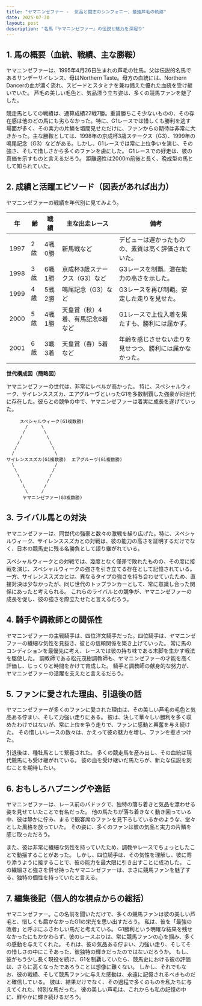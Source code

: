 ```yaml
---
title: "ヤマニンゼファー -  気品と闘志のシンフォニー、最強芦毛の軌跡"
date: 2025-07-30
layout: post
description: "名馬『ヤマニンゼファー』の伝説と魅力を深堀り"
---
```


## 1. 馬の概要（血統、戦績、主な勝鞍）

ヤマニンゼファーは、1995年4月26日生まれの芦毛の牡馬。父は伝説的名馬であるサンデーサイレンス、母はNorthern Taste。母方の血統には、Northern Dancerの血が濃く流れ、スピードとスタミナを兼ね備えた優れた血統を受け継いでいた。  芦毛の美しい毛色と、気品漂う立ち姿は、多くの競馬ファンを魅了した。

競走馬としての戦績は、通算成績22戦7勝。重賞勝ちこそ少ないものの、その存在感は他のどの馬にも劣らなかった。特に、G1レースでは惜しくも勝利を逃す場面が多く、その実力の片鱗を垣間見せただけに、ファンからの期待は非常に大きかった。主な勝鞍としては、1998年の京成杯3歳ステークス（G3）、1999年の鳴尾記念（G3）などがある。しかし、G1レースでは常に上位争いを演じ、その強さ、そして惜しさから多くのファンを虜にした。  G1レースでの好走は、彼の真価を示すものと言えるだろう。  距離適性は2000m前後と長く、晩成型の馬として知られていた。


## 2. 成績と活躍エピソード（図表があれば出力）

ヤマニンゼファーの戦績を年代別に見てみよう。

| 年 | 齢 | 戦績 | 主な出走レース | 備考 |
|---|---|---|---|---|
| 1997 | 2歳 | 4戦0勝 | 新馬戦など |  デビューは遅かったものの、素質は高く評価されていた。 |
| 1998 | 3歳 | 6戦1勝 | 京成杯3歳ステークス（G3）など |  G3レースを制覇。潜在能力の高さを示した。 |
| 1999 | 4歳 | 5戦2勝 | 鳴尾記念（G3）など |  G3レースを再び制覇。安定した走りを見せた。 |
| 2000 | 5歳 | 4戦1勝 | 天皇賞（秋）4着、有馬記念6着など |  G1レースで上位入着を果たすも、勝利には届かず。 |
| 2001 | 6歳 | 3戦3着 |  天皇賞（春）5着など |  年齢を感じさせない走りを見せつつ、勝利には届かなかった。 |


**世代構成図（簡略図）**

ヤマニンゼファーの世代は、非常にレベルが高かった。  特に、スペシャルウィーク、サイレンススズカ、エアグルーヴといったG1を多数制覇した強豪が同世代に存在した。彼らとの競争の中で、ヤマニンゼファーは着実に成長を遂げていった。

```
     スペシャルウィーク(G1複数勝)
       /     \
      /       \
     /         \
    /           \
   /             \
  /               \
サイレンススズカ(G1複数勝)  エアグルーヴ(G1複数勝)
  \               /
   \             /
    \           /
     \         /
      \       /
       \     /
      ヤマニンゼファー(G3複数勝)
```


## 3. ライバル馬との対決

ヤマニンゼファーは、同世代の強豪と数々の激戦を繰り広げた。特に、スペシャルウィーク、サイレンススズカとの対戦は、彼の能力の高さを証明するだけでなく、日本の競馬史に残る名勝負として語り継がれている。

スペシャルウィークとの対戦では、幾度となく僅差で敗れたものの、その度に接戦を演じ、スペシャルウィークの強さを引き立てる存在として記憶されている。  一方、サイレンススズカとは、異なるタイプの強さを持ち合わせていたため、直接対決は少なかったが、同じ世代のトップランカーとして、常に意識し合った関係にあったと考えられる。  これらのライバルとの競争が、ヤマニンゼファーの成長を促し、彼の強さを際立たせたと言えるだろう。


## 4. 騎手や調教師との関係性

ヤマニンゼファーの主戦騎手は、四位洋文騎手だった。四位騎手は、ヤマニンゼファーの繊細な気性を見抜き、彼との信頼関係を築き上げていった。  常に馬のコンディションを最優先に考え、レースでは彼の持ち味である末脚を生かす戦法を駆使した。  調教師である松元茂樹調教師も、ヤマニンゼファーの才能を高く評価し、じっくりと時間をかけて育成した。  騎手と調教師の献身的な努力が、ヤマニンゼファーの活躍を支えたと言えるだろう。


## 5. ファンに愛された理由、引退後の話

ヤマニンゼファーが多くのファンに愛された理由は、その美しい芦毛の毛色と気品ある佇まい、そして力強い走りにある。  彼は、決して華々しい勝利を多く収めたわけではないが、常に上位を争う走りで、ファンに感動と興奮を与え続けた。  その惜しいレースの数々は、かえって彼の魅力を増し、ファンを惹きつけた。

引退後は、種牡馬として繋養された。  多くの競走馬を産み出し、その血統は現代競馬にも受け継がれている。  彼の血を受け継いだ馬たちが、新たな伝説を刻むことを期待したい。


## 6. おもしろハプニングや逸話

ヤマニンゼファーは、レース前のパドックで、独特の落ち着きと気品を漂わせる姿を見せていたことで有名だった。  他の馬たちが落ち着きなく動き回っている中、彼は静かに佇み、まるで観客席のファンを見下ろしているかのような、堂々とした風格を放っていた。  その姿に、多くのファンは彼の気品と実力の片鱗を感じ取っただろう。


また、彼は非常に繊細な気性を持っていたため、調教やレースでちょっとしたことで動揺することがあった。  しかし、四位騎手は、その気性を理解し、彼に寄り添うように接することで、彼の能力を最大限に引き出すことに成功した。  この繊細さと強さを併せ持ったヤマニンゼファーは、まさに競馬ファンを魅了する、独特の個性を持っていたと言える。


## 7. 編集後記（個人的な視点からの総括）

ヤマニンゼファー。この名前を聞いただけで、多くの競馬ファンは彼の美しい芦毛と、惜しくも届かなかったG1の栄光を思い出すだろう。  私は、彼を「最強の敗者」と呼ぶにふさわしい馬だと考えている。  G1勝利という明確な結果を残せなかったにもかかわらず、彼のレースぶりは、常に競馬ファンの心を掴み、多くの感動を与えてくれた。  それは、彼の気品ある佇まい、力強い走り、そしてその惜しさの中にこそあった、彼独特の輝きだったのではないだろうか。  もし、彼がもう少し長く現役を続け、G1を制覇していたら、競馬史における彼の評価は、さらに高くなったであろうことは想像に難くない。  しかし、それでもなお、彼の戦績、そして競馬ファンに与えた感動は、永遠に記憶されるべきものだと確信している。  彼は、結果だけでなく、その過程で多くのものを私たちに与えてくれた、特別な馬だった。  彼の美しい芦毛は、これからも私の記憶の中に、鮮やかに輝き続けるだろう。
